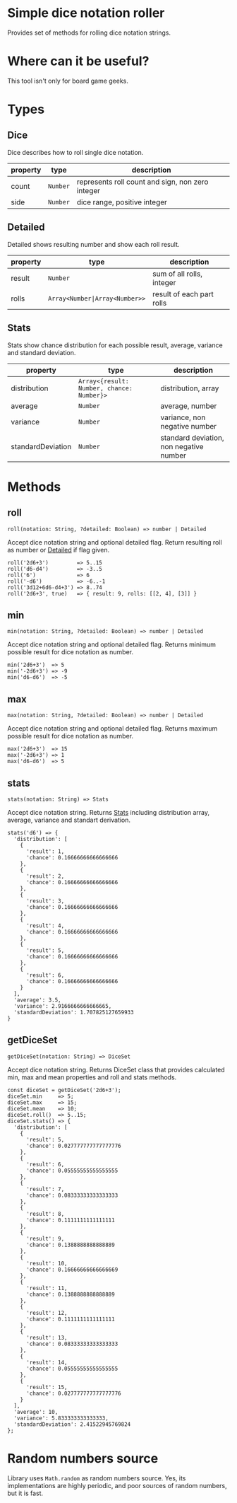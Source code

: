 # Simple dice notation roller

Provides set of methods for rolling dice notation strings.

# Where can it be useful?

This tool isn't only for board game geeks. 

# Types

## Dice

Dice describes how to roll single dice notation.

| property | type     | description                                      |
| -------- | -------- | ------------------------------------------------ |
| count    | `Number` | represents roll count and sign, non zero integer |
| side     | `Number` | dice range, positive integer                     |

## Detailed

Detailed shows resulting number and show each roll result.

| property | type                           | description               |
| -------- | -------------------------------| ------------------------- |
| result   | `Number`                       | sum of all rolls, integer |
| rolls    | `Array<Number\|Array<Number>>` | result of each part rolls |

## Stats

Stats show chance distribution for each possible result, average,
variance and standard deviation.

| property          | type                                      | description                             |
| ----------------- | ----------------------------------------- | --------------------------------------- |
| distribution      | `Array<{result: Number, chance: Number}>` | distribution, array                     |
| average           | `Number`                                  | average, number                         |
| variance          | `Number`                                  | variance, non negative number           |
| standardDeviation | `Number`                                  | standard deviation, non negative number |

# Methods

## roll

`roll(notation: String, ?detailed: Boolean) => number | Detailed`

Accept dice notation string and optional detailed flag. Return resulting roll as number or [Detailed](https://github.com/dubaua/roll-expression#detailed) if flag given.

```
roll('2d6+3')         => 5..15
roll('d6-d4')         => -3..5
roll('6')             => 6
roll('-d6')           => -6..-1
roll('3d12+6d6-d4+3') => 8..74
roll('2d6+3', true)   => { result: 9, rolls: [[2, 4], [3]] }
```

## min

`min(notation: String, ?detailed: Boolean) => number | Detailed`

Accept dice notation string and optional detailed flag. Returns minimum possible result for dice notation as number.

```
min('2d6+3')  => 5
min('-2d6+3') => -9
min('d6-d6')  => -5
```

## max

`max(notation: String, ?detailed: Boolean) => number | Detailed`

Accept dice notation string and optional detailed flag. Returns maximum possible result for dice notation as number.

```
max('2d6+3')  => 15
max('-2d6+3') => 1
max('d6-d6')  => 5
```

## stats

`stats(notation: String) => Stats`

Accept dice notation string. Returns [Stats](https://github.com/dubaua/roll-expression#stats) including distribution array, average, variance and standart derivation.

```
stats('d6') => {
  'distribution': [
    {
      'result': 1,
      'chance': 0.16666666666666666
    },
    {
      'result': 2,
      'chance': 0.16666666666666666
    },
    {
      'result': 3,
      'chance': 0.16666666666666666
    },
    {
      'result': 4,
      'chance': 0.16666666666666666
    },
    {
      'result': 5,
      'chance': 0.16666666666666666
    },
    {
      'result': 6,
      'chance': 0.16666666666666666
    }
  ],
  'average': 3.5,
  'variance': 2.9166666666666665,
  'standardDeviation': 1.707825127659933
}
```

## getDiceSet

`getDiceSet(notation: String) => DiceSet`

Accept dice notation string. Returns DiceSet class that provides calculated min, max and mean properties and roll and stats methods.

```
const diceSet = getDiceSet('2d6+3');
diceSet.min     => 5;
diceSet.max     => 15;
diceSet.mean    => 10;
diceSet.roll()  => 5..15;
diceSet.stats() => {
  'distribution': [
    {
      'result': 5,
      'chance': 0.027777777777777776
    },
    {
      'result': 6,
      'chance': 0.05555555555555555
    },
    {
      'result': 7,
      'chance': 0.08333333333333333
    },
    {
      'result': 8,
      'chance': 0.1111111111111111
    },
    {
      'result': 9,
      'chance': 0.1388888888888889
    },
    {
      'result': 10,
      'chance': 0.16666666666666669
    },
    {
      'result': 11,
      'chance': 0.1388888888888889
    },
    {
      'result': 12,
      'chance': 0.1111111111111111
    },
    {
      'result': 13,
      'chance': 0.08333333333333333
    },
    {
      'result': 14,
      'chance': 0.05555555555555555
    },
    {
      'result': 15,
      'chance': 0.027777777777777776
    }
  ],
  'average': 10,
  'variance': 5.833333333333333,
  'standardDeviation': 2.41522945769824
};
```

# Random numbers source

Library uses `Math.random` as random numbers source. Yes, its implementations are highly periodic, and poor sources of random numbers, but it is fast.
